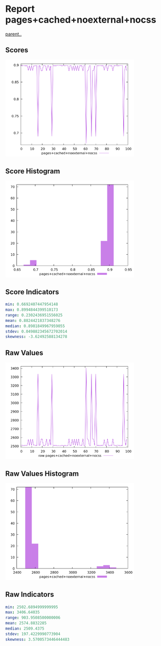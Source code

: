 # Report pages+cached+noexternal+nocss

[parent..](./..)  


## Scores

![score](./score.png)  

## Score Histogram

![hist](./hist.png)  

## Score Indicators

```yaml
min: 0.6692407447954148
max: 0.8994844399510173
range: 0.2302436951556025
mean: 0.8824421837348276
median: 0.8981849967959055
stdev: 0.049882345672702014
skewness: -3.62492588134278

```

## Raw Values

![raw](./raw.png)  

## Raw Values Histogram

![raw hist](./raw_hist.png)  

## Raw Indicators

```yaml
min: 2502.6894999999995
max: 3406.64035
range: 903.9508500000006
mean: 2574.8832285
median: 2509.4375
stdev: 197.4229990773904
skewness: 3.5700573446444483

```

<style>
  img {
    max-width: 80%;
  }
</style>
      

